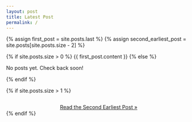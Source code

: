 ```yaml
---
layout: post
title: Latest Post
permalink: /
---
```


{% assign first_post = site.posts.last %}
{% assign second_earliest_post = site.posts[site.posts.size - 2] %}
<div class="home">
  {% if site.posts.size > 0 %}
    {{ first_post.content }}
  {% else %}
    <p>No posts yet. Check back soon!</p>
  {% endif %}

  {% if site.posts.size > 1 %}
    <div style="margin-top: 2em; text-align: center;">
      <a href="{{ second_earliest_post.url | relative_url }}" class="button">Read the Second Earliest Post &raquo;</a>
    </div>
  {% endif %}
</div>
